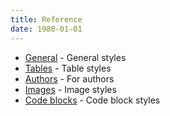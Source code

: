 ```yaml
---
title: Reference
date: 1980-01-01
---
```


* [General](general.html) - General styles
* [Tables](tables.html) - Table styles
* [Authors](authors.html) - For authors
* [Images](images.html) - Image styles
* [Code blocks](code.html) - Code block styles
